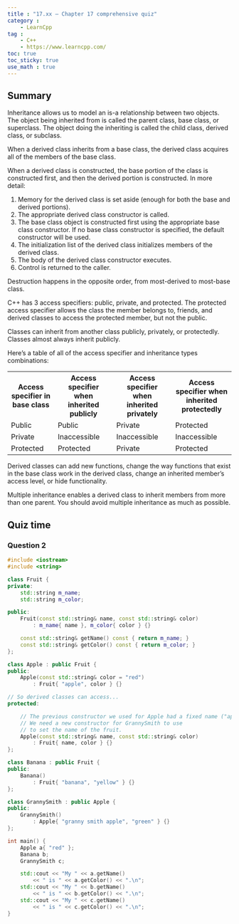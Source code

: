 ```yaml
---
title : "17.xx — Chapter 17 comprehensive quiz"
category :
    - LearnCpp
tag : 
    - C++
    - https://www.learncpp.com/
toc: true  
toc_sticky: true 
use_math : true
---
```



## Summary

Inheritance allows us to model an is-a relationship between two objects. The object being inherited from is called the parent class, base class, or superclass. The object doing the inheriting is called the child class, derived class, or subclass.

When a derived class inherits from a base class, the derived class acquires all of the members of the base class.

When a derived class is constructed, the base portion of the class is constructed first, and then the derived portion is constructed. In more detail:

1. Memory for the derived class is set aside (enough for both the base and derived portions).
2. The appropriate derived class constructor is called.
3. The base class object is constructed first using the appropriate base class constructor. If no base class constructor is specified, the default constructor will be used.
4. The initialization list of the derived class initializes members of the derived class.
5. The body of the derived class constructor executes.
6. Control is returned to the caller.

Destruction happens in the opposite order, from most-derived to most-base class.

C++ has 3 access specifiers: public, private, and protected. The protected access specifier allows the class the member belongs to, friends, and derived classes to access the protected member, but not the public.

Classes can inherit from another class publicly, privately, or protectedly. Classes almost always inherit publicly.

Here’s a table of all of the access specifier and inheritance types combinations:

<div class="cpp-table-wrapper"><p></p><table class="cpp-table"><tbody><tr><th>Access specifier in base class</th><th>Access specifier when inherited publicly</th><th>Access specifier when inherited privately</th><th>Access specifier when inherited protectedly</th></tr><tr><td>Public</td><td>Public</td><td>Private</td><td>Protected</td></tr><tr><td>Private</td><td>Inaccessible</td><td>Inaccessible</td><td>Inaccessible</td></tr><tr><td>Protected</td><td>Protected</td><td>Private</td><td>Protected</td></tr></tbody></table></div>

Derived classes can add new functions, change the way functions that exist in the base class work in the derived class, change an inherited member’s access level, or hide functionality.

Multiple inheritance enables a derived class to inherit members from more than one parent. You should avoid multiple inheritance as much as possible.


## Quiz time


### Question 2

```c++
#include <iostream>
#include <string>

class Fruit {
private:
    std::string m_name;
    std::string m_color;

public:
    Fruit(const std::string& name, const std::string& color)
        : m_name{ name }, m_color{ color } {}

    const std::string& getName() const { return m_name; }
    const std::string& getColor() const { return m_color; }
};

class Apple : public Fruit {
public:
    Apple(const std::string& color = "red")
        : Fruit{ "apple", color } {}

// So derived classes can access...
protected:

    // The previous constructor we used for Apple had a fixed name ("apple").
    // We need a new constructor for GrannySmith to use
    // to set the name of the fruit.
    Apple(const std::string& name, const std::string& color)
        : Fruit{ name, color } {}
};

class Banana : public Fruit {
public:
    Banana()
        : Fruit{ "banana", "yellow" } {}
};

class GrannySmith : public Apple {
public:
    GrannySmith()
        : Apple{ "granny smith apple", "green" } {}
};

int main() {
    Apple a{ "red" };
    Banana b;
    GrannySmith c;

    std::cout << "My " << a.getName() 
        << " is " << a.getColor() << ".\n";
    std::cout << "My " << b.getName() 
        << " is " << b.getColor() << ".\n";
    std::cout << "My " << c.getName() 
        << " is " << c.getColor() << ".\n";
}
```



